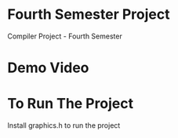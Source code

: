 # Fourth Semester Project
Compiler Project - Fourth Semester
# Demo Video

# To Run The Project
Install graphics.h to run the project
